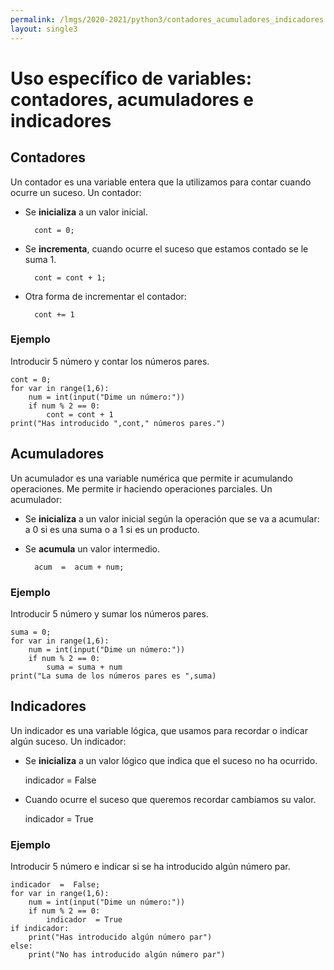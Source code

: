 ```yaml
---
permalink: /lmgs/2020-2021/python3/contadores_acumuladores_indicadores.html
layout: single3
---
```


# Uso específico de variables: contadores, acumuladores e indicadores

## Contadores

Un contador es una variable entera que la utilizamos para contar cuando ocurre un suceso. Un contador:

* Se **inicializa** a un valor inicial.

		cont = 0;

* Se **incrementa**, cuando ocurre el suceso que estamos contado se le suma 1.

		cont = cont + 1;

* Otra forma de incrementar el contador:

        cont += 1


### Ejemplo

Introducir 5 número y contar los números pares.


	cont = 0;
	for var in range(1,6):
		num = int(input("Dime un número:"))
		if num % 2 == 0:
			cont = cont + 1
	print("Has introducido ",cont," números pares.")

## Acumuladores

Un acumulador es una variable numérica que permite ir acumulando operaciones. Me permite ir haciendo operaciones parciales. Un acumulador:

* Se **inicializa** a un valor inicial según la operación que se va a acumular: a 0 si es una suma o a 1 si es un producto.
* Se **acumula** un valor intermedio.
		
		acum  =  acum + num;

### Ejemplo

Introducir 5 número y sumar los números pares.

	suma = 0;
	for var in range(1,6):
		num = int(input("Dime un número:"))
		if num % 2 == 0:
			suma = suma + num
	print("La suma de los números pares es ",suma)

## Indicadores

Un indicador es una variable lógica, que usamos para recordar o indicar algún suceso. Un indicador:

* Se **inicializa** a un valor lógico que indica que el suceso no ha ocurrido.

	indicador = False

* Cuando ocurre el suceso que queremos recordar cambiamos su valor.

	indicador = True

### Ejemplo

Introducir 5 número e indicar si se ha introducido algún número par.

	indicador  =  False;
	for var in range(1,6):
		num = int(input("Dime un número:"))
		if num % 2 == 0:
			indicador  = True
	if indicador:
		print("Has introducido algún número par")
	else:
		print("No has introducido algún número par")
	